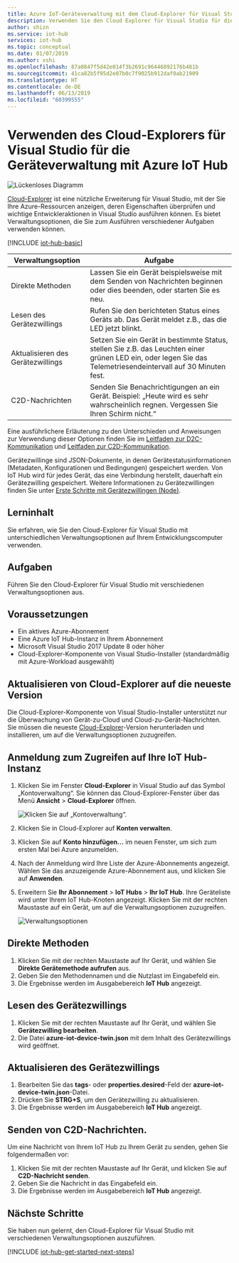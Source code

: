 ```yaml
---
title: Azure IoT-Geräteverwaltung mit dem Cloud-Explorer für Visual Studio | Microsoft-Dokumentation
description: Verwenden Sie den Cloud Explorer für Visual Studio für die Geräteverwaltung mit Azure IoT Hub, indem direkte Methoden und gewünschte Eigenschaften von Gerätezwillingen verwendet werden.
author: shizn
ms.service: iot-hub
services: iot-hub
ms.topic: conceptual
ms.date: 01/07/2019
ms.author: xshi
ms.openlocfilehash: 87a0847f5d42e014f3b2691c96446892176b481b
ms.sourcegitcommit: 41ca82b5f95d2e07b0c7f9025b912daf0ab21909
ms.translationtype: HT
ms.contentlocale: de-DE
ms.lasthandoff: 06/13/2019
ms.locfileid: "60399555"
---
```

# <a name="use-cloud-explorer-for-visual-studio-for-azure-iot-hub-device-management"></a>Verwenden des Cloud-Explorers für Visual Studio für die Geräteverwaltung mit Azure IoT Hub

![Lückenloses Diagramm](media/iot-hub-device-management-visual-studio/iot-e2e-simple.png)

[Cloud-Explorer](https://marketplace.visualstudio.com/items?itemName=ms-azuretools.CloudExplorerForVS) ist eine nützliche Erweiterung für Visual Studio, mit der Sie Ihre Azure-Ressourcen anzeigen, deren Eigenschaften überprüfen und wichtige Entwickleraktionen in Visual Studio ausführen können. Es bietet Verwaltungsoptionen, die Sie zum Ausführen verschiedener Aufgaben verwenden können.

[!INCLUDE [iot-hub-basic](../../includes/iot-hub-basic-whole.md)]

| Verwaltungsoption          | Aufgabe                    |
|----------------------------|--------------------------------|
| Direkte Methoden             | Lassen Sie ein Gerät beispielsweise mit dem Senden von Nachrichten beginnen oder dies beenden, oder starten Sie es neu.                                        |
| Lesen des Gerätezwillings           | Rufen Sie den berichteten Status eines Geräts ab. Das Gerät meldet z.B., das die LED jetzt blinkt.                                    |
| Aktualisieren des Gerätezwillings         | Setzen Sie ein Gerät in bestimmte Status, stellen Sie z.B. das Leuchten einer grünen LED ein, oder legen Sie das Telemetriesendeintervall auf 30 Minuten fest.         |
| C2D-Nachrichten   | Senden Sie Benachrichtigungen an ein Gerät. Beispiel: „Heute wird es sehr wahrscheinlich regnen. Vergessen Sie Ihren Schirm nicht.“              |

Eine ausführlichere Erläuterung zu den Unterschieden und Anweisungen zur Verwendung dieser Optionen finden Sie im [Leitfaden zur D2C-Kommunikation](iot-hub-devguide-d2c-guidance.md) und [Leitfaden zur C2D-Kommunikation](iot-hub-devguide-c2d-guidance.md).

Gerätezwillinge sind JSON-Dokumente, in denen Gerätestatusinformationen (Metadaten, Konfigurationen und Bedingungen) gespeichert werden. Von IoT Hub wird für jedes Gerät, das eine Verbindung herstellt, dauerhaft ein Gerätezwilling gespeichert. Weitere Informationen zu Gerätezwillingen finden Sie unter [Erste Schritte mit Gerätezwillingen (Node)](iot-hub-node-node-twin-getstarted.md).

## <a name="what-you-learn"></a>Lerninhalt

Sie erfahren, wie Sie den Cloud-Explorer für Visual Studio mit unterschiedlichen Verwaltungsoptionen auf Ihrem Entwicklungscomputer verwenden.

## <a name="what-you-do"></a>Aufgaben

Führen Sie den Cloud-Explorer für Visual Studio mit verschiedenen Verwaltungsoptionen aus.

## <a name="what-you-need"></a>Voraussetzungen

- Ein aktives Azure-Abonnement
- Eine Azure IoT Hub-Instanz in Ihrem Abonnement
- Microsoft Visual Studio 2017 Update 8 oder höher
- Cloud-Explorer-Komponente von Visual Studio-Installer (standardmäßig mit Azure-Workload ausgewählt)

## <a name="update-cloud-explorer-to-latest-version"></a>Aktualisieren von Cloud-Explorer auf die neueste Version

Die Cloud-Explorer-Komponente von Visual Studio-Installer unterstützt nur die Überwachung von Gerät-zu-Cloud und Cloud-zu-Gerät-Nachrichten. Sie müssen die neueste [Cloud-Explorer](https://marketplace.visualstudio.com/items?itemName=ms-azuretools.CloudExplorerForVS)-Version herunterladen und installieren, um auf die Verwaltungsoptionen zuzugreifen.

## <a name="sign-in-to-access-your-iot-hub"></a>Anmeldung zum Zugreifen auf Ihre IoT Hub-Instanz

1. Klicken Sie im Fenster **Cloud-Explorer** in Visual Studio auf das Symbol „Kontoverwaltung“. Sie können das Cloud-Explorer-Fenster über das Menü **Ansicht** > **Cloud-Explorer** öffnen.

    ![Klicken Sie auf „Kontoverwaltung“.](media/iot-hub-visual-studio-cloud-device-messaging/click-account-management.png)

1. Klicken Sie in Cloud-Explorer auf **Konten verwalten**.
1. Klicken Sie auf **Konto hinzufügen...** im neuen Fenster, um sich zum ersten Mal bei Azure anzumelden.
1. Nach der Anmeldung wird Ihre Liste der Azure-Abonnements angezeigt. Wählen Sie das anzuzeigende Azure-Abonnement aus, und klicken Sie auf **Anwenden**.
1. Erweitern Sie **Ihr Abonnement** > **IoT Hubs** > **Ihr IoT Hub**. Ihre Geräteliste wird unter Ihrem IoT Hub-Knoten angezeigt. Klicken Sie mit der rechten Maustaste auf ein Gerät, um auf die Verwaltungsoptionen zuzugreifen.

    ![Verwaltungsoptionen](media/iot-hub-device-management-visual-studio/management-options.png)

## <a name="direct-methods"></a>Direkte Methoden

1. Klicken Sie mit der rechten Maustaste auf Ihr Gerät, und wählen Sie **Direkte Gerätemethode aufrufen** aus.
1. Geben Sie den Methodennamen und die Nutzlast im Eingabefeld ein.
1. Die Ergebnisse werden im Ausgabebereich **IoT Hub** angezeigt.

## <a name="read-device-twin"></a>Lesen des Gerätezwillings

1. Klicken Sie mit der rechten Maustaste auf Ihr Gerät, und wählen Sie **Gerätezwilling bearbeiten**.
1. Die Datei **azure-iot-device-twin.json** mit dem Inhalt des Gerätezwillings wird geöffnet.

## <a name="update-device-twin"></a>Aktualisieren des Gerätezwillings

1. Bearbeiten Sie das **tags**- oder **properties.desired**-Feld der **azure-iot-device-twin.json**-Datei.
1. Drücken Sie **STRG+S**, um den Gerätezwilling zu aktualisieren.
1. Die Ergebnisse werden im Ausgabebereich **IoT Hub** angezeigt.

## <a name="send-cloud-to-device-messages"></a>Senden von C2D-Nachrichten.

Um eine Nachricht von Ihrem IoT Hub zu Ihrem Gerät zu senden, gehen Sie folgendermaßen vor:

1. Klicken Sie mit der rechten Maustaste auf Ihr Gerät, und klicken Sie auf **C2D-Nachricht senden**.
1. Geben Sie die Nachricht in das Eingabefeld ein.
1. Die Ergebnisse werden im Ausgabebereich **IoT Hub** angezeigt.

## <a name="next-steps"></a>Nächste Schritte

Sie haben nun gelernt, den Cloud-Explorer für Visual Studio mit verschiedenen Verwaltungsoptionen auszuführen.

[!INCLUDE [iot-hub-get-started-next-steps](../../includes/iot-hub-get-started-next-steps.md)]